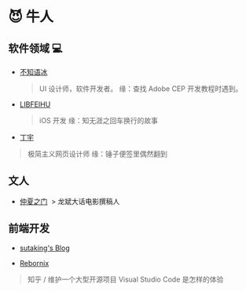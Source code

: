 # 😈 牛人

## 软件领域 💻
- [不知语冰](http://nullice.com/about/) 
  > UI 设计师，软件开发者。
  > 缘：查找 Adobe CEP 开发教程时遇到。
- [LIBFEIHU](http://feihu.me/about/)
  > iOS 开发
  > 缘：知无涯之回车换行的故事
- [丁宇](http://dingyu.me/)
> 极简主义网页设计师
> 缘：锤子便签里偶然翻到

 ## 文人
 - [仲夏之门](https://www.douban.com/people/78548715/)
  > 龙斌大话电影撰稿人

## 前端开发
- [sutaking's Blog](http://njfeng.com/#blog)
>
- [Rebornix](https://rebornix.com/)
> 知乎 / 维护一个大型开源项目 Visual Studio Code 是怎样的体验
